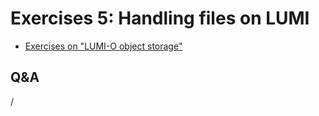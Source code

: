 # Exercises 5: Handling files on LUMI

<!-- 
Exercises will be made available during the course 
-->

-   [Exercises on "LUMI-O object storage"](E204-ObjectStorage.md)


## Q&A

/
